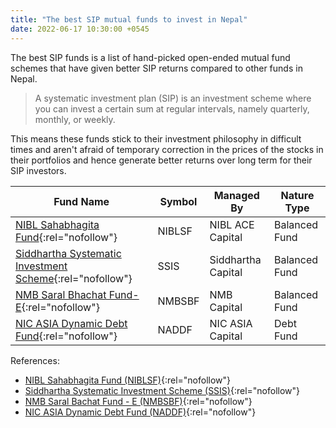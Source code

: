 ```yaml
---
title: "The best SIP mutual funds to invest in Nepal"
date: 2022-06-17 10:30:00 +0545
---
```


The best SIP funds is a list of hand-picked open-ended mutual fund schemes that have given better SIP returns compared to other funds in Nepal.

> A systematic investment plan (SIP) is an investment scheme where you can invest a certain sum at regular intervals, namely quarterly, monthly, or weekly.

This means these funds stick to their investment philosophy in difficult times and aren't afraid of temporary correction in the prices of the stocks in their portfolios and hence generate better returns over long term for their SIP investors.

| Fund Name                                                            | Symbol | Managed By         | Nature Type   |
| -------------------------------------------------------------------- | ------ | ------------------ | ------------- |
| [NIBL Sahabhagita Fund][nibl-fund]{:rel="nofollow"}                  | NIBLSF | NIBL ACE Capital   | Balanced Fund |
| [Siddhartha Systematic Investment Scheme][sbl-fund]{:rel="nofollow"} | SSIS   | Siddhartha Capital | Balanced Fund |
| [NMB Saral Bhachat Fund-E][nmb-fund]{:rel="nofollow"}                | NMBSBF | NMB Capital        | Balanced Fund |
| [NIC ASIA Dynamic Debt Fund][nica-fund]{:rel="nofollow"}             | NADDF  | NIC ASIA Capital   | Debt Fund     |

References:

- [NIBL Sahabhagita Fund (NIBLSF)][ref-1]{:rel="nofollow"}
- [Siddhartha Systematic Investment Scheme (SSIS)][ref-2]{:rel="nofollow"}
- [NMB Saral Bachat Fund - E (NMBSBF)][ref-3]{:rel="nofollow"}
- [NIC ASIA Dynamic Debt Fund (NADDF)][ref-4]{:rel="nofollow"}

[nibl-fund]: https://mutualfund.niblcapital.com/
[sbl-fund]: https://mutualfund.siddharthacapital.com/
[nmb-fund]: https://mutualfund.nmbcl.com.np:8445/
[nica-fund]: https://nicddf.nicasiacapital.com/
[ref-1]: https://www.niblcapital.com/mutual-fund/nibl-sahabhagita-fund/
[ref-2]: https://www.siddharthacapital.com/mutual-fund/siddhartha-systematic-investment-scheme/
[ref-3]: https://www.nmbcl.com.np/services/mutual-fund/scheme/nmb-saral-bachat-fund-e
[ref-4]: https://nicasiacapital.com/news/general-news/enaaaiisa-esha-ya-da-ina-ma-ka-da-b-ta-fanae-da-b-ka-ra-kha-l-l-kaha-l-sama-ma-tha-na-aava-thana
